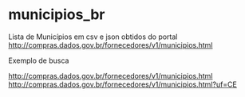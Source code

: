# municipios_br
Lista de Municípios em csv e json obtidos do portal http://compras.dados.gov.br/fornecedores/v1/municipios.html

Exemplo de busca

http://compras.dados.gov.br/fornecedores/v1/municipios.html
http://compras.dados.gov.br/fornecedores/v1/municipios.html?uf=CE
